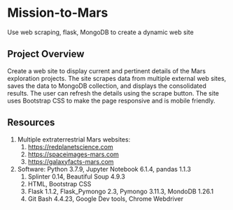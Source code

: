 # Mission-to-Mars
Use web scraping, flask, MongoDB to create a dynamic web site
## Project Overview
Create a web site to display current and pertinent details of the Mars exploration projects. The site scrapes data from multiple external web sites, saves the data to MongoDB collection, and displays the consolidated results.  The user can refresh the details using the scrape button.
The site uses Bootstrap CSS to make the page responsive and is mobile friendly. 

## Resources
1. Multiple extraterrestrial Mars websites:
   1. https://redplanetscience.com
   2. https://spaceimages-mars.com
   3. https://galaxyfacts-mars.com
2. Software: Python 3.7.9, Jupyter Notebook 6.1.4, pandas 1.1.3
   1. Splinter 0.14, Beautiful Soup 4.9.3
   2. HTML, Bootstrap CSS
   3. Flask 1.1.2, Flask_Pymongo 2.3, Pymongo 3.11.3, MondoDB 1.26.1
   4. Git Bash 4.4.23, Google Dev tools, Chrome Webdriver